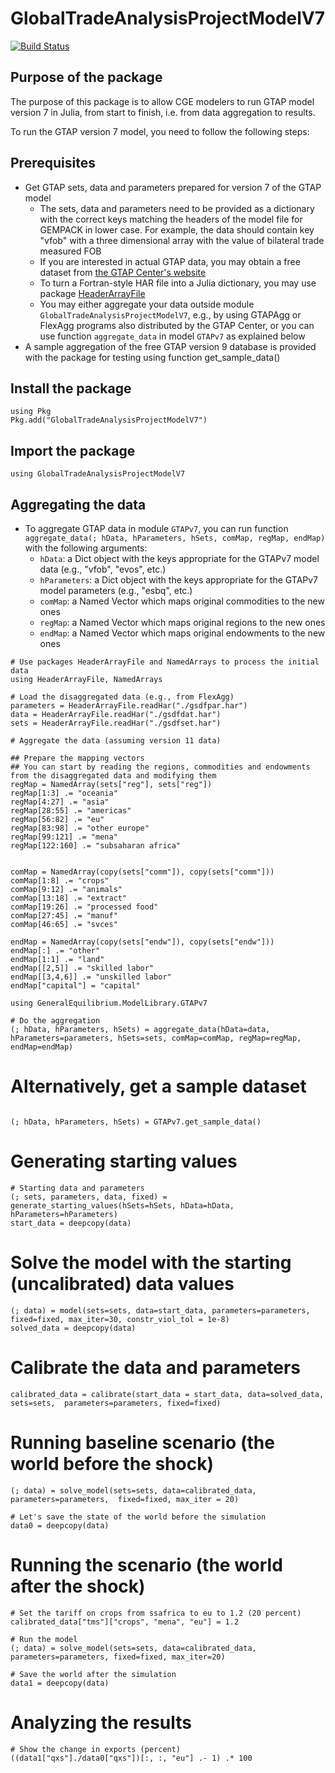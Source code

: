 # GlobalTradeAnalysisProjectModelV7

[![Build Status](https://github.com/mivanic/GlobalTradeAnalysisProjectModelV7/actions/workflows/CI.yml/badge.svg?branch=master)](https://github.com/mivanic/GlobalTradeAnalysisProjectModelV7/actions/workflows/CI.yml?query=branch%3Amaster)

## Purpose of the package

The purpose of this package is to allow CGE modelers to run GTAP model version 7 in Julia, from start to finish, i.e. from data aggregation to results.

To run the GTAP version 7 model, you need to follow the following steps:

## Prerequisites

- Get GTAP sets, data and parameters prepared for version 7 of the GTAP model
    - The sets, data and parameters need to be provided as a dictionary with the correct keys matching the headers of the model file for GEMPACK in lower case. For example, the data should contain key "vfob" with a three dimensional array with the value of bilateral trade measured FOB
    - If you are interested in actual GTAP data, you may obtain a free dataset from [the GTAP Center's website](https://www.gtap.agecon.purdue.edu/)
    - To turn a Fortran-style HAR file into a Julia dictionary, you may use package [HeaderArrayFile](https://github.com/mivanic/HeaderArrayFile.jl)
    - You may either aggregate your data outside module `GlobalTradeAnalysisProjectModelV7`, e.g., by using GTAPAgg or FlexAgg programs also distributed by the GTAP Center, or you can use function `aggregate_data` in model `GTAPv7` as explained below
- A sample aggregation of the free GTAP version 9 database is provided with the package for testing using function get_sample_data()

## Install the package

```
using Pkg
Pkg.add("GlobalTradeAnalysisProjectModelV7")
```

## Import the package

```
using GlobalTradeAnalysisProjectModelV7
```

## Aggregating the data

- To aggregate GTAP data in module `GTAPv7`, you can run function `aggregate_data(; hData, hParameters, hSets, comMap, regMap, endMap)` with the following arguments:
    - `hData`: a Dict object with the keys appropriate for the GTAPv7 model data (e.g., "vfob", "evos", etc.)
    - `hParameters`: a Dict object with the keys appropriate for the GTAPv7 model parameters (e.g., "esbq", etc.)
    - `comMap`: a Named Vector which maps original commodities to the new ones 
    - `regMap`: a Named Vector which maps original regions to the new ones
    - `endMap`: a Named Vector which maps original endowments to the new ones
        

```
# Use packages HeaderArrayFile and NamedArrays to process the initial data
using HeaderArrayFile, NamedArrays

# Load the disaggregated data (e.g., from FlexAgg)
parameters = HeaderArrayFile.readHar("./gsdfpar.har")
data = HeaderArrayFile.readHar("./gsdfdat.har")
sets = HeaderArrayFile.readHar("./gsdfset.har")

# Aggregate the data (assuming version 11 data)

## Prepare the mapping vectors
## You can start by reading the regions, commodities and endowments from the disaggregated data and modifying them
regMap = NamedArray(sets["reg"], sets["reg"])
regMap[1:3] .= "oceania"
regMap[4:27] .= "asia"
regMap[28:55] .= "americas"
regMap[56:82] .= "eu"
regMap[83:98] .= "other europe"
regMap[99:121] .= "mena"
regMap[122:160] .= "subsaharan africa"


comMap = NamedArray(copy(sets["comm"]), copy(sets["comm"]))
comMap[1:8] .= "crops"
comMap[9:12] .= "animals"
comMap[13:18] .= "extract"
comMap[19:26] .= "processed food"
comMap[27:45] .= "manuf"
comMap[46:65] .= "svces"

endMap = NamedArray(copy(sets["endw"]), copy(sets["endw"]))
endMap[:] .= "other"
endMap[1:1] .= "land"
endMap[[2,5]] .= "skilled labor"
endMap[[3,4,6]] .= "unskilled labor"
endMap["capital"] = "capital"

using GeneralEquilibrium.ModelLibrary.GTAPv7

# Do the aggregation
(; hData, hParameters, hSets) = aggregate_data(hData=data, hParameters=parameters, hSets=sets, comMap=comMap, regMap=regMap, endMap=endMap)

```

# Alternatively, get a sample dataset

```

(; hData, hParameters, hSets) = GTAPv7.get_sample_data()

```

# Generating starting values

```
# Starting data and parameters
(; sets, parameters, data, fixed) = generate_starting_values(hSets=hSets, hData=hData, hParameters=hParameters)
start_data = deepcopy(data)
```

# Solve the model with the starting (uncalibrated) data  values

```
(; data) = model(sets=sets, data=start_data, parameters=parameters, fixed=fixed, max_iter=30, constr_viol_tol = 1e-8)
solved_data = deepcopy(data)
```


# Calibrate the data and parameters

```
calibrated_data = calibrate(start_data = start_data, data=solved_data, sets=sets,  parameters=parameters, fixed=fixed)
```


# Running baseline scenario (the world before the shock)

```
(; data) = solve_model(sets=sets, data=calibrated_data, parameters=parameters,  fixed=fixed, max_iter = 20)

# Let's save the state of the world before the simulation
data0 = deepcopy(data)
```

# Running the scenario (the world after the shock)

```
# Set the tariff on crops from ssafrica to eu to 1.2 (20 percent)
calibrated_data["tms"]["crops", "mena", "eu"] = 1.2

# Run the model
(; data) = solve_model(sets=sets, data=calibrated_data, parameters=parameters, fixed=fixed, max_iter=20)

# Save the world after the simulation
data1 = deepcopy(data)
```

# Analyzing the results

```
# Show the change in exports (percent)
((data1["qxs"]./data0["qxs"])[:, :, "eu"] .- 1) .* 100

```




